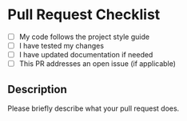 # Pull Request Checklist

- [ ] My code follows the project style guide
- [ ] I have tested my changes
- [ ] I have updated documentation if needed
- [ ] This PR addresses an open issue (if applicable)

## Description

Please briefly describe what your pull request does.
